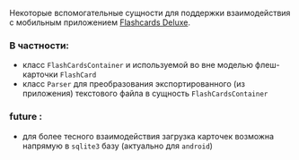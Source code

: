 Некоторые вспомогательные сущности для поддержки взаимодействия с мобильным приложением [Flashcards Deluxe](https://apps.apple.com/us/app/flashcards-deluxe/id307840670).
### В частности:
- класс `FlashCardsContainer` и используемой во вне моделью флеш-карточки `FlashCard`
- класс `Parser` для преобразования экспортированного (из приложения) текстового файла в сущность `FlashCardsContainer`
### future :
- для более тесного взаимодействия загрузка карточек возможна напрямую в `sqlite3` базу (актуально для `android`)
